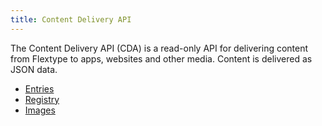 ```yaml
---
title: Content Delivery API
---
```


The Content Delivery API (CDA) is a read-only API for delivering content from Flextype to apps, websites and other media. Content is delivered as JSON data.

<ul>
    <li>
        <a href="./delivery/entries">Entries</a>
    </li>
    <li>
        <a href="./api/rest/delivery">Registry</a>
    </li>
    <li>
        <a href="./api/rest/delivery">Images</a>
    </li>
</ul>
